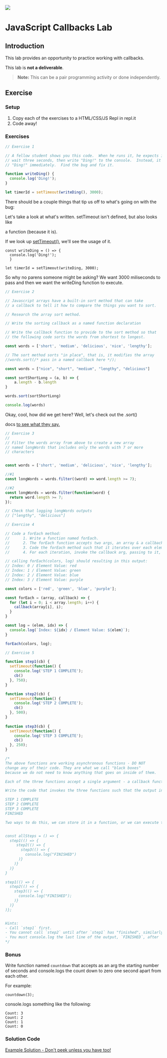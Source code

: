 ![](https://i.imgur.com/Lx8fen4.png)

# JavaScript Callbacks Lab

## Introduction

This lab provides an opportunity to practice working with callbacks.

This lab is **not a deliverable**.


> **Note:** This can be a pair programming activity or done independently.

## Exercise

### Setup

1. Copy each of the exercises to a HTML/CSS/JS Repl in repl.it
3. Code away!

### Exercises

```js
// Exercise 1

// A fellow student shows you this code.  When he runs it, he expects it to
// wait three seconds, then write "Ding!" to the console.  Instead, it writes
// "Ding!" immediately.  Find the bug and fix it.

function writeDing() {
  console.log('Ding!');
}

let timerId = setTimeout(writeDing(), 3000);
```

There should be a couple things that tip us off to what's going on with the bug:

Let's take a look at what's written. setTimeout isn't defined, but also looks like

a function (because it is).

If we look up [setTimeout()](https://www.w3schools.com/jsref/met_win_settimeout.asp), we'll see the usage of it.

```
const writeDing = () => {
  console.log('Ding!');
  }

let timerId = setTimeout(writeDing, 3000);
```

So why no parens someone might be asking? We want 3000 miliseconds to pass
and then we want the writeDing function to execute.

```js
// Exercise 2

// Javascript arrays have a built-in sort method that can take
// a callback to tell it how to compare the things you want to sort.

// Research the array sort method.

// Write the sorting callback as a named function declaration

// Write the callback function to provide to the sort method so that
// the following code sorts the words from shortest to longest.

const words = ['short', 'medium', 'delicious', 'nice', 'lengthy'];

// The sort method sorts "in place", that is, it modifies the array
//words.sort(/* pass in a named callback here */);

const words = ["nice", "short", "medium", "lengthy", "delicious"]

const sortShortLong = (a, b) => {
    a.length - b.length
}

words.sort(sortShortLong)

console.log(words)

```

Okay, cool, how did we get here? Well, let's check out the .sort()

docs [to see what they say.](https://developer.mozilla.org/en-US/docs/Web/JavaScript/Reference/Global_Objects/Array/sort)

```js
// Exercise 3
//
// Filter the words array from above to create a new array
// named longWords that includes only the words with 7 or more
// characters


const words = ['short', 'medium', 'delicious', 'nice', 'lengthy'];

//#1
const longWords = words.filter((word) => word.length >= 7);

//#2
const longWords = words.filter(function(word) {
  return word.length >= 7;
});

// Check that logging longWords outputs
// ["lengthy", "delicious"]
```

```js
// Exercise 4

// Code a forEach method:
// 		1. Write a function named forEach.
//		2. The forEach function accepts two args, an array & a callback.
//		3. Code the forEach method such that it iterates over each element in the array arg (use a for loop).
//		4. For each iteration, invoke the callback arg, passing to it, the element and the index of the element.

// calling forEach(colors, log) should resulting in this output:
// Index: 0 / Element Value: red
// Index: 1 / Element Value: green
// Index: 2 / Element Value: blue
// Index: 3 / Element Value: purple

const colors = ['red', 'green', 'blue', 'purple'];

const forEach = (array, callback) => {
  for (let i = 0; i < array.length; i++) {
    callback(array[i], i);
  }
}

const log = (elem, idx) => {
  console.log(`Index: ${idx} / Element Value: ${elem}`);
}

forEach(colors, log);
```

```js
// Exercise 5

function step1(cb) {
  setTimeout(function() {
    console.log('STEP 1 COMPLETE');
    cb()
  }, 750);
}

function step2(cb) {
  setTimeout(function() {
    console.log('STEP 2 COMPLETE');
    cb()
  }, 500);
}
	
function step3(cb) {
  setTimeout(function() {
    console.log('STEP 3 COMPLETE');
    cb()
  }, 250);
}

/*
The above functions are working asynchronous functions - DO NOT
change any of their code. They are what we call "black boxes"
because we do not need to know anything that goes on inside of them.

Each of the three functions accept a single argument - a callback function.

Write the code that invokes the three functions such that the output in the console will be:

STEP 1 COMPLETE
STEP 2 COMPLETE
STEP 3 COMPLETE
FINISHED

Two ways to do this, we can store it in a function, or we can execute the functions in one go.


const allSteps = () => {
  step1(() => {
     step2(() => {
       step3(() => {
         console.log("FINISHED")
      )}
    )}
  )}
}

step1(() => {
  step2(() => {
    step3(() => {
      console.log("FINISHED");
    )}
  )}
)};


Hints: 
- Call `step1` first.
- You cannot call `step2` until after `step1` has "finished", similarly, you cannot call `step3` until `step2` has "finished".
- You must console.log the last line of the output, `FINISHED`, after `step3` has "finished".
*/
```

### Bonus

Write function named `countdown` that accepts as an arg the starting number of seconds and console.logs the count down to zero one second apart from each other.

For example:

`countdown(3);`

console.logs something like the following:

```
Count: 3
Count: 2
Count: 1
Count: 0
```

### Solution Code

[Example Solution - Don't peek unless you have too!](https://repl.it/@jim_clark/Callback-Functions-Solution)
